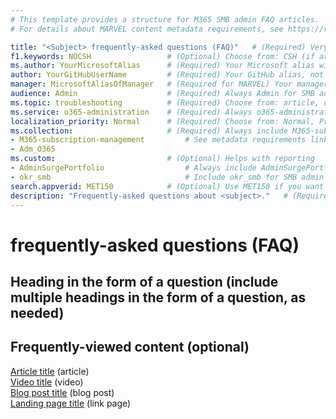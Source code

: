 ```yaml
---
# This template provides a structure for M365 SMB admin FAQ articles.
# For details about MARVEL content metadata requirements, see https://review.docs.microsoft.com/office-authoring-guide/metadata-for-marvel-content-on-docs

title: "<Subject> frequently-asked questions (FAQ)"   # (Required) Very important for SEO. See https://aka.ms/seo-for-writers-cheat-sheet
f1.keywords: NOCSH                 # (Optional) Choose from: CSH (if article is called from in-app UX), NOCSH (if article is not called from in-app UX)
ms.author: YourMicrosoftAlias      # (Required) Your Microsoft alias without @microsoft.com
author: YourGitHubUserName         # (Required) Your GitHub alias, not your Microsoft alias
manager: MicrosoftAliasOfManager   # (Required for MARVEL) Your manager's Microsoft alias without @microsoft.com
audience: Admin                    # (Required) Always Admin for SMB admin articles (options: Admin, ITPro, Developer)
ms.topic: troubleshooting          # (Required) Choose from: article, conceptual, reference, troubleshooting 
ms.service: o365-administration    # (Required) Always o365-administration for SMB admin articles 
localization_priority: Normal      # (Required) Choose from: Normal, Priority, None
ms.collection:                     # (Required) Always include M365-subscription-management for SMB admin articles for reporting purposes
- M365-subscription-management         # See metadata requirements link above for additional values; OK to add custom team values for tracking
- Adm_O365
ms.custom:                         # (Optional) Helps with reporting 
- AdminSurgePortfolio                  # Always include AdminSurgePortfolio for SMB admin articles
- okr_smb                              # Include okr_smb for SMB admin articles that map to a VSB onboarding scenario
search.appverid: MET150            # (Optional) Use MET150 if you want the article to show up in Minimaven in the admin center
description: "Frequently-asked questions about <subject>."   # (Required) Important for SEO. Recommended character length is 115-145 characters.
---
```


# <Subject> frequently-asked questions (FAQ)

<!-- Add intro text here. Include the phrase "frequently-asked questions" for SEO, and indicate that if they can't find an answer to their question, they should let us know by leaving a comment on the page so we can consider adding their question to the article. -->

## Heading in the form of a question (include multiple headings in the form of a question, as needed)

<!-- Provide an answer to the question here. Include links to articles that provide more detail, if appropriate. -->
<!-- Partner with Support and use metrics to ensure the questions in this FAQ article are ones customers are frequently asking, as opposed to questions the product team thinks should be included. -->

## Frequently-viewed content (optional)

<!-- Include a list of links to frequently-viewed content related to the subject of the FAQs. Do NOT use bullets. Next to each link, include the content type (choose from: article, video, blog post, link page) in parentheses. See examples below. -->

[Article title](https://docs.microsoft.com/microsoft-365/admin/admin-overview/about-the-admin-center) (article)\
[Video title](https://www.aka.ms/M365Btraining) (video)\
[Blog post title](https://techcommunity.microsoft.com/t5/office-365-blog/office-365-groups-ignite-recap/ba-p/1036796) (blog post)\
[Landing page title](https://www.aka.ms/M365Btraining) (link page)